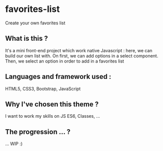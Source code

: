 # favorites-list
 Create your own favorites list

## What is this ?
It's a mini front-end project which work native Javascript : here, we can build our own list with. 
On first, we can add options in a select component. 
Then, we select an option in order to add in a favorites list

## Languages and framework used :
HTML5, CSS3, Bootstrap, JavaScript

## Why I've chosen this theme ?
I want to work my skills on JS ES6, Classes, ...

## The progression … ?
... WIP :)
